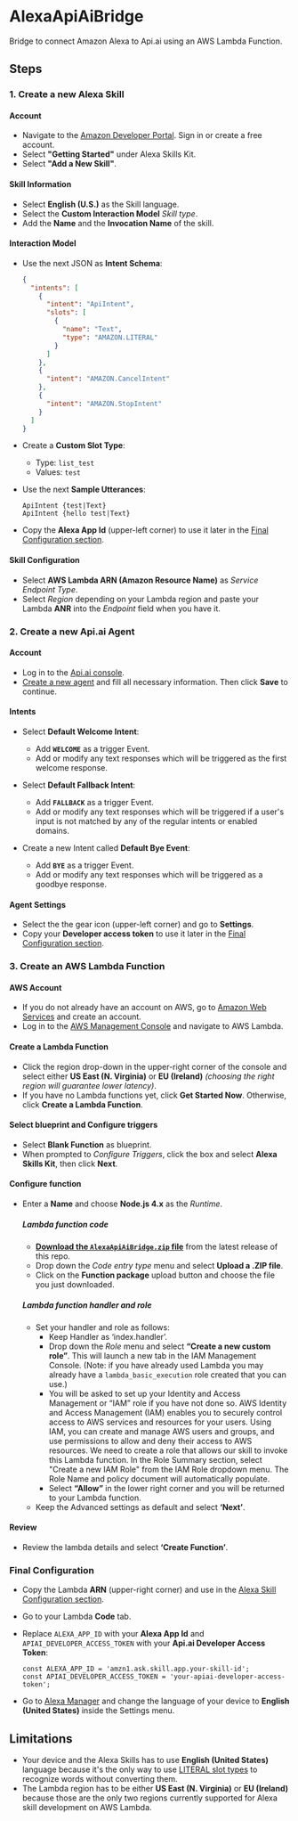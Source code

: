 # AlexaApiAiBridge
Bridge to connect Amazon Alexa to Api.ai using an AWS Lambda Function.

## Steps
### 1. Create a new Alexa Skill
#### Account
* Navigate to the [Amazon Developer Portal](https://developer.amazon.com/edw/home.html). Sign in or create a free account.
* Select **"Getting Started"** under Alexa Skills Kit.
* Select **"Add a New Skill"**.

#### Skill Information
* Select **English (U.S.)** as the Skill language.
* Select the **Custom Interaction Model** *Skill type*.
* Add the **Name** and the **Invocation Name** of the skill.

#### Interaction Model
* Use the next JSON as **Intent Schema**:

	```json
	{
	  "intents": [
	    {
	      "intent": "ApiIntent",
	      "slots": [
	        {
	          "name": "Text",
	          "type": "AMAZON.LITERAL"
	        }
	      ]
	    },
	    {
	      "intent": "AMAZON.CancelIntent"
	    },
	    {
	      "intent": "AMAZON.StopIntent"
	    }
	  ]
	}
	```
* Create a **Custom Slot Type**:
	* Type: `list_test`
	* Values: `test`
* Use the next **Sample Utterances**:

	```
	ApiIntent {test|Text}
	ApiIntent {hello test|Text}
	```
* Copy the **Alexa App Id** (upper-left corner) to use it later in the [Final Configuration section](#final-configuration). 

#### Skill Configuration
* Select **AWS Lambda ARN (Amazon Resource Name)** as *Service Endpoint Type*.
* Select *Region* depending on your Lambda region and paste your Lambda **ANR** into the *Endpoint* field when you have it.

### 2. Create a new Api.ai Agent
#### Account
* Log in to the [Api.ai console](https://console.api.ai/api-client/).
* [Create a new agent](https://console.api.ai/api-client/#/newAgent) and fill all necessary information. Then click **Save** to continue.

#### Intents
* Select **Default Welcome Intent**:
	* Add **`WELCOME`** as a trigger Event.
	* Add or modify any text responses which will be triggered as the first welcome response.

* Select **Default Fallback Intent**:
	* Add **`FALLBACK`** as a trigger Event.
	* Add or modify any text responses which will be triggered if a user's input is not matched by any of the regular intents or enabled domains.

* Create a new Intent called **Default Bye Event**:
	* Add **`BYE`** as a trigger Event.
	* Add or modify any text responses which will be triggered as a goodbye response.

#### Agent Settings
* Select the the gear icon (upper-left corner) and go to **Settings**.
* Copy your **Developer access token** to use it later in the [Final Configuration section](#final-configuration).


### 3. Create an AWS Lambda Function
#### AWS Account
* If you do not already have an account on AWS, go to [Amazon Web Services](http://aws.amazon.com/) and create an account.
* Log in to the [AWS Management Console](https://console.aws.amazon.com/) and navigate to AWS Lambda.

#### Create a Lambda Function
* Click the region drop-down in the upper-right corner of the console and select either **US East (N. Virginia)** or **EU (Ireland)** *(choosing the right region will guarantee lower latency)*.
* If you have no Lambda functions yet, click **Get Started Now**. Otherwise, click **Create a Lambda Function**.

#### Select blueprint and Configure triggers
* Select **Blank Function** as blueprint.
* When prompted to *Configure Triggers*, click the box and select **Alexa Skills Kit**, then click **Next**.

#### Configure function
* Enter a **Name** and choose **Node.js 4.x** as the *Runtime*.

	##### Lambda function code
	* [**Download the `AlexaApiAiBridge.zip` file**](https://github.com/Gnzlt/AlexaApiAiBridge/releases/latest) from the latest release of this repo.
	* Drop down the *Code entry type* menu and select **Upload a .ZIP file**.
	* Click on the **Function package** upload button and choose the file you just downloaded.
	
	##### Lambda function handler and role
	* Set your handler and role as follows:
		* Keep Handler as ‘index.handler’.
		* Drop down the *Role* menu and select **“Create a new custom role”**. This will launch a new tab in the IAM Management Console. (Note: if you have already used Lambda you may already have a `lambda_basic_execution` role created that you can use.)
		* You will be asked to set up your Identity and Access Management or “IAM” role if you have not done so. AWS Identity and Access Management (IAM) enables you to securely control access to AWS services and resources for your users. Using IAM, you can create and manage AWS users and groups, and use permissions to allow and deny their access to AWS resources. We need to create a role that allows our skill to invoke this Lambda function. In the Role Summary section, select "Create a new IAM Role" from the IAM Role dropdown menu. The Role Name and policy document will automatically populate.
		* Select **“Allow”** in the lower right corner and you will be returned to your Lambda function.
	* Keep the Advanced settings as default and select **‘Next’**.

#### Review
* Review the lambda details and select **‘Create Function’**.

### Final Configuration
* Copy the Lambda **ARN** (upper-right corner) and use in the [Alexa Skill Configuration section](#skill-configuration).
* Go to your Lambda **Code** tab.
* Replace `ALEXA_APP_ID` with your **Alexa App Id** and `APIAI_DEVELOPER_ACCESS_TOKEN` with your **Api.ai Developer Access Token**:

	```
	const ALEXA_APP_ID = 'amzn1.ask.skill.app.your-skill-id';
	const APIAI_DEVELOPER_ACCESS_TOKEN = 'your-apiai-developer-access-token';
	```
* Go to [Alexa Manager](http://alexa.amazon.com/spa/index.html#settings) and change the language of your device to **English (United States)** inside the Settings menu.


## Limitations

* Your device and the Alexa Skills has to use  **English (United States)** language because it's the only way to use [LITERAL slot types](https://developer.amazon.com/public/solutions/alexa/alexa-skills-kit/docs/alexa-skills-kit-interaction-model-reference#literal-slot-type-reference) to recognize words without converting them.
* The Lambda region has to be either **US East (N. Virginia)** or **EU (Ireland)** because those are the only two regions currently supported for Alexa skill development on AWS Lambda.

